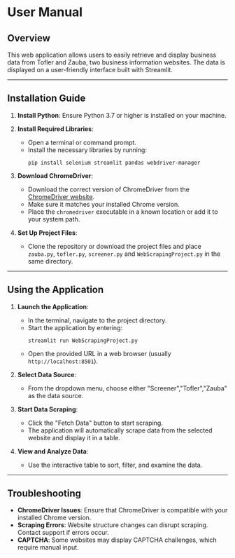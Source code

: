 # User Manual

## Overview
This web application allows users to easily retrieve and display business data from Tofler and Zauba, two business information websites. The data is displayed on a user-friendly interface built with Streamlit. 

---

## Installation Guide

1. **Install Python**: Ensure Python 3.7 or higher is installed on your machine.

2. **Install Required Libraries**:
   - Open a terminal or command prompt.
   - Install the necessary libraries by running:
     ```
     pip install selenium streamlit pandas webdriver-manager
     ```

3. **Download ChromeDriver**:
   - Download the correct version of ChromeDriver from the [ChromeDriver website](https://sites.google.com/a/chromium.org/chromedriver/downloads).
   - Make sure it matches your installed Chrome version.
   - Place the `chromedriver` executable in a known location or add it to your system path.

4. **Set Up Project Files**:
   - Clone the repository or download the project files and place `zauba.py`, `tofler.py`, `screener.py` and `WebScrapingProject.py` in the same directory.

---

## Using the Application

1. **Launch the Application**:
   - In the terminal, navigate to the project directory.
   - Start the application by entering:
     ```
     streamlit run WebScrapingProject.py
     ```
   - Open the provided URL in a web browser (usually `http://localhost:8501`).

2. **Select Data Source**:
   - From the dropdown menu, choose either "Screener","Tofler","Zauba" as the data source.

3. **Start Data Scraping**:
   - Click the "Fetch Data" button to start scraping.
   - The application will automatically scrape data from the selected website and display it in a table.

4. **View and Analyze Data**:
   - Use the interactive table to sort, filter, and examine the data.

---

## Troubleshooting

- **ChromeDriver Issues**: Ensure that ChromeDriver is compatible with your installed Chrome version.
- **Scraping Errors**: Website structure changes can disrupt scraping. Contact support if errors occur.
- **CAPTCHA**: Some websites may display CAPTCHA challenges, which require manual input.
